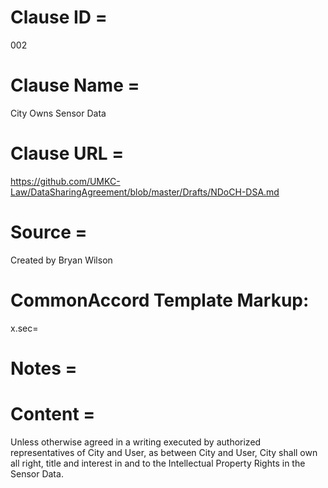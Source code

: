 # Clause ID = 
002

# Clause Name = 
City Owns Sensor Data

# Clause URL = 
https://github.com/UMKC-Law/DataSharingAgreement/blob/master/Drafts/NDoCH-DSA.md

# Source = 
Created by Bryan Wilson

# CommonAccord Template Markup:   
x.sec=  

# Notes = 

# Content = 
Unless otherwise agreed in a writing executed by authorized representatives of City and User, as between City and User, City shall own all right, title and interest in and to the Intellectual Property Rights in the Sensor Data.
